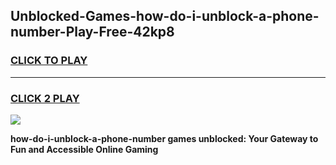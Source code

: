 
## Unblocked-Games-how-do-i-unblock-a-phone-number-Play-Free-42kp8
<h3>
<a href="https://premium76.site?title=how-do-i-unblock-a-phone-number&ref=10A">CLICK TO PLAY</a></h3>
<hr>

<h3>
<a href="https://premium76.site?title=how-do-i-unblock-a-phone-number&ref=10A">CLICK 2 PLAY</a>
  
</h3>

<a href="https://premium76.site?title=how-do-i-unblock-a-phone-number&ref=10A"><img src="https://clearcache.store/games.png"></a>


**how-do-i-unblock-a-phone-number games unblocked: Your Gateway to Fun and Accessible Online Gaming**
